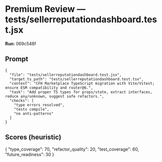 # Premium Review — tests/sellerreputationdashboard.test.jsx

**Run:** 069c548f

## Prompt

```
{
  "file": "tests/sellerreputationdashboard.test.jsx",
  "target_ts_path": "tests/sellerreputationdashboard.test.tsx",
  "context": "CFH Marketplace TypeScript migration with Vite/Vitest; ensure ESM compatibility and router@6.",
  "task": "Add proper TS types for props/state, extract interfaces, reduce any/unknown, suggest safe refactors.",
  "checks": [
    "type errors resolved",
    "tests compile",
    "no anti-patterns"
  ]
}
```

## Scores (heuristic)

{
  "type_coverage": 70,
  "refactor_quality": 20,
  "test_coverage": 60,
  "future_readiness": 30
}
